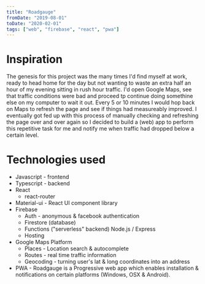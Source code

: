 ```yaml
---
title: "Roadgauge"
fromDate: "2019-08-01"
toDate: "2020-02-01"
tags: ["web", "firebase", "react", "pwa"]
---
```


# Inspiration

The genesis for this project was the many times I'd find myself at work, ready to head home for the day but not wanting to waste an extra half an hour of my evening sitting in rush hour traffic. I'd open Google Maps, see that traffic conditions were bad and proceed tp continue doing somethine else on my computer to wait it out. Every 5 or 10 minutes I would hop back on Maps to refresh the page and see if things had measureably improved. I eventually got fed up with this process of manually checking and refreshing the page over and over again so I decided to build a (web) app to perform this repetitive task for me and notify me when traffic had dropped below a certain level.

# Technologies used

- Javascript - frontend
- Typescript - backend
- React
  - react-router
- Material-ui - React UI component library
- Firebase
  - Auth - anonymous & facebook authentication
  - Firestore (database)
  - Functions ("serverless" backend) Node.js / Express
  - Hosting
- Google Maps Platform
  - Places - Location search & autocomplete
  - Routes - real time traffic information
  - Geocoding - turning user's lat & long coordinates into an address
- PWA - Roadgauge is a Progressive web app which enables installation & notifications on certain platforms (Windows, OSX & Android).
